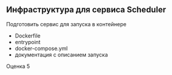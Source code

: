 ## Инфраструктура для сервиса Scheduler

Подготовить сервис для запуска в контейнере
- Dockerfile
- entrypoint
- docker-compose.yml
- документация с описанием запуска

Оценка 5
